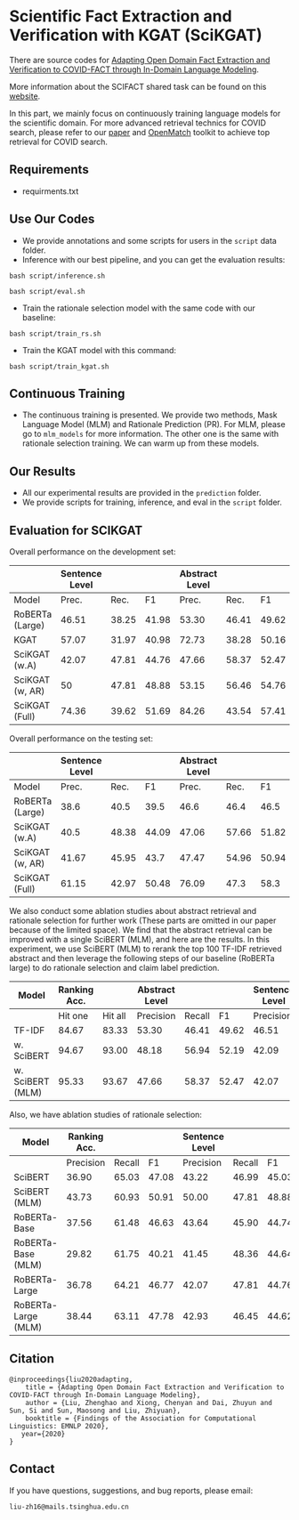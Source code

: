 # Scientific Fact Extraction and Verification with KGAT (SciKGAT)
There are source codes for [Adapting Open Domain Fact Extraction and Verification to COVID-FACT through In-Domain Language Modeling](https://www.aclweb.org/anthology/2020.findings-emnlp.216.pdf).


More information about the SCIFACT shared task can be found on this [website](https://scifact.apps.allenai.org).

In this part, we mainly focus on continuously training language models for the scientific domain. For more advanced retrieval technics for COVID search, please refer to our [paper](https://arxiv.org/abs/2011.01580) and [OpenMatch](https://github.com/thunlp/OpenMatch) toolkit to achieve top retrieval for COVID search.


## Requirements
* requirments.txt


## Use Our Codes
* We provide annotations and some scripts for users in the ``script`` data folder.
* Inference with our best pipeline, and you can get the evaluation results:
```
bash script/inference.sh
```
```
bash script/eval.sh
```
* Train the rationale selection model with the same code with our baseline:
```
bash script/train_rs.sh
```
* Train the KGAT model with this command:
```
bash script/train_kgat.sh
```

## Continuous Training
* The continuous training is presented. We provide two methods, Mask Language Model (MLM) and Rationale Prediction (PR). For MLM, please go to ``mlm_models`` for more information. The other one is the same with rationale selection training. We can warm up from these models.

## Our Results
* All our experimental results are provided in the ``prediction`` folder.
* We provide scripts for training, inference, and eval in the ``script`` folder.



## Evaluation for SCIKGAT
Overall performance on the development set:


|                 | Sentence Level |       |       | Abstract Level |       |       |
|-----------------|----------------|-------|-------|----------------|-------|-------|
| Model           | Prec.          | Rec.  | F1    | Prec.          | Rec.  | F1    |
| RoBERTa (Large) | 46.51          | 38.25 | 41.98 | 53.30           | 46.41 | 49.62  |
| KGAT            | 57.07          | 31.97 | 40.98 | 72.73          | 38.28 | 50.16 |
| SciKGAT (w.A)   | 42.07          | 47.81 | 44.76 | 47.66          | 58.37 | 52.47 |
| SciKGAT (w, AR) | 50             | 47.81 | 48.88 | 53.15          | 56.46 | 54.76 |
| SciKGAT (Full)  | 74.36          | 39.62 | 51.69 | 84.26          | 43.54 | 57.41 |

Overall performance on the testing set:


|                 | Sentence Level |       |       | Abstract Level |       |       |
|-----------------|----------------|-------|-------|----------------|-------|-------|
| Model           | Prec.          | Rec.  | F1    | Prec.          | Rec.  | F1    |
| RoBERTa (Large) | 38.6           | 40.5  | 39.5  | 46.6           | 46.4  | 46.5  |
| SciKGAT (w.A)   | 40.5           | 48.38 | 44.09 | 47.06          | 57.66 | 51.82 |
| SciKGAT (w, AR) | 41.67          | 45.95 | 43.7  | 47.47          | 54.96 | 50.94 |
| SciKGAT (Full)  | 61.15          | 42.97 | 50.48 | 76.09          | 47.3  | 58.3  |

We also conduct some ablation studies about abstract retrieval and rationale selection for further work (These parts are omitted in our paper because of the limited space). We find that the abstract retrieval can be improved with a single SciBERT (MLM), and here are the results. In this experiment, we use SciBERT (MLM) to rerank the top 100 TF-IDF retrieved abstract and then leverage the following steps of our baseline (RoBERTa large) to do rationale selection and claim label prediction.

| Model            | Ranking Acc. |         | Abstract Level  |         |       | Sentence Level |          |       |
|------------------|--------------|---------|-----------|----------------|-------|-----------|----------------|-------|
|                  | Hit one      | Hit all | Precision | Recall         | F1    | Precision | Recall         | F1    |
| TF-IDF           | 84.67        | 83.33   | 53.30     | 46.41          | 49.62 | 46.51     | 38.25          | 41.98 |
| w. SciBERT       | 94.67        | 93.00   | 48.18     | 56.94          | 52.19 | 42.09     | 47.27          | 44.53 |
| w. SciBERT (MLM) | 95.33        | 93.67   | 47.66     | 58.37          | 52.47 | 42.07     | 47.81          | 44.76 |

Also, we have ablation studies of rationale selection:

| Model               | Ranking Acc. |        |       | Sentence Level |        |       | Abstract Level |        |       |
|---------------------|--------------|--------|-------|----------------|--------|-------|----------------|--------|-------|
|                     | Precision    | Recall | F1    | Precision      | Recall | F1    | Precision      | Recall | F1    |
| SciBERT             | 36.90        | 65.03  | 47.08 | 43.22          | 46.99  | 45.03 | 48.94          | 55.02  | 51.80 |
| SciBERT (MLM)       | 43.73        | 60.93  | 50.91 | 50.00          | 47.81  | 48.88 | 53.15          | 56.46  | 54.76 |
| RoBERTa-Base        | 37.56        | 61.48  | 46.63 | 43.64          | 45.90  | 44.74 | 46.06          | 53.11  | 49.33 |
| RoBERTa-Base (MLM)  | 29.82        | 61.75  | 40.21 | 41.45          | 48.36  | 44.64 | 45.02          | 54.07  | 49.13 |
| RoBERTa-Large       | 36.78        | 64.21  | 46.77 | 42.07          | 47.81  | 44.76 | 47.66          | 58.37  | 52.47 |
| RoBERTa-Large (MLM) | 38.44        | 63.11  | 47.78 | 42.93          | 46.45  | 44.62 | 47.03          | 53.11  | 49.89 |





## Citation

```
@inproceedings{liu2020adapting,
    title = {Adapting Open Domain Fact Extraction and Verification to COVID-FACT through In-Domain Language Modeling},
    author = {Liu, Zhenghao and Xiong, Chenyan and Dai, Zhuyun and Sun, Si and Sun, Maosong and Liu, Zhiyuan},
    booktitle = {Findings of the Association for Computational Linguistics: EMNLP 2020},
   year={2020}
}
```
## Contact
If you have questions, suggestions, and bug reports, please email:
```
liu-zh16@mails.tsinghua.edu.cn
```
